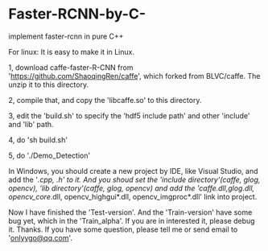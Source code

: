 # Faster-RCNN-by-C-
implement faster-rcnn in pure C++

For linux: It is easy to make it in Linux. 

1, download caffe-faster-R-CNN from 'https://github.com/ShaoqingRen/caffe', which forked from BLVC/caffe. The unzip it to this directory.

2, compile that, and copy the 'libcaffe.so' to this directory.

3, edit the 'build.sh' to specify the 'hdf5 include path' and other 'include' and 'lib' path. 

4, do 'sh build.sh'

5, do './Demo_Detection'

In Windows, you should create a new project by IDE, like Visual Studio, and add the '*.cpp, *.h' to it. And you shoud set the 'include directory'(caffe, glog, opencv), 'lib directory'(caffe, glog, opencv) and add the 'caffe.dll,glog*.dll, 
opencv_core*.dll, opencv_highgui*.dll, opencv_imgproc*.dll' link into project.

Now I have finished the 'Test-version'. And the 'Train-version' have some bug yet, which in the 'Train_alpha'. If you are in interested it, please debug it. Thanks.
If you have some question, please tell me or send email to 'onlyygo@qq.com'.
